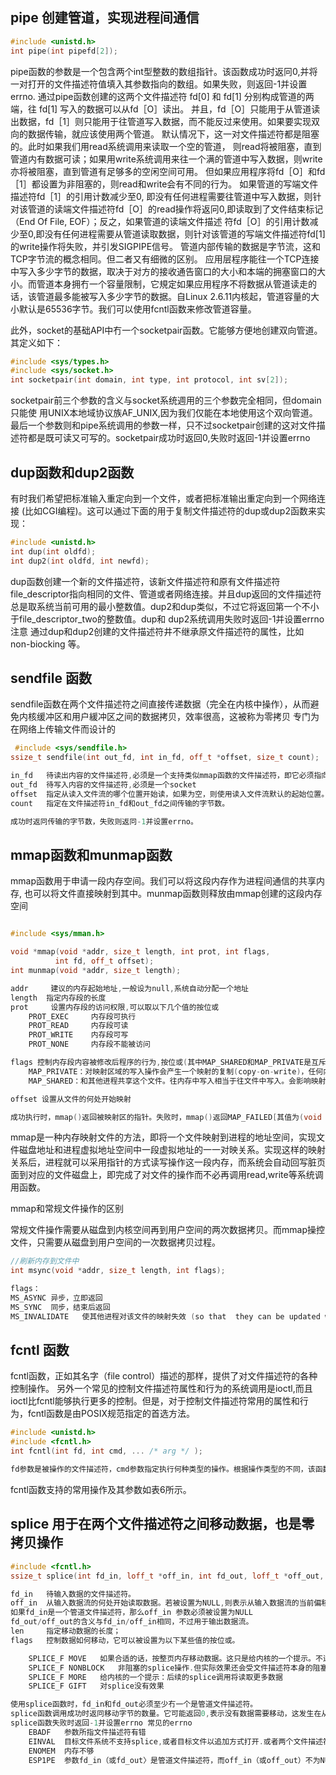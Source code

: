 ## pipe 创建管道，实现进程间通信
```cpp
#include <unistd.h>
int pipe(int pipefd[2]);
```

pipe函数的参数是一个包含两个int型整数的数组指针。该函数成功时返冋0,并将一对打开的文件描述符值填入其参数指向的数组。如果失败，则返回-1并设置errno.
通过pipe函数创建的这两个文件描述符 fd[0] 和 fd[1] 分别构成管道的两端，往 fd[1] 写入的数据可以从fd［O］读出。
并且，fd［O］只能用于从管道读出数据，fd［1］则只能用于往管道写入数据，而不能反过来使用。如果要实现双向的数据传输，就应该使用两个管道。
默认情况下，这一对文件描述符都是阻塞的。此时如果我们用read系统调用来读取一个空的管道， 则read将被阻塞，直到管道内有数据可读；如果用write系统调用来往一个满的管道中写入数据，则write亦将被阻塞，直到管道有足够多的空闲空间可用。
但如果应用程序将fd［O］和fd［1］都设置为非阻塞的，则read和write会有不同的行为。
如果管道的写端文件描述符fd［1］的引用计数减少至0, 即没有任何进程需要往管道中写入数据，则针对该管道的读端文件描述符fd［O］的read操作将返冋0,即读取到了文件结束标记（End Of File, EOF）；反之，如果管道的读端文件描述 符fd［O］的引用计数减少至0,即没有任何进程需要从管道读取数据，则针对该管道的写端文件描述符fd[1]的write操作将失败，并引发SIGPIPE信号。
管道内部传输的数据是字节流，这和TCP字节流的概念相同。但二者又有细微的区别。 应用层程序能往一个TCP连接中写入多少字节的数据，取决于对方的接收通告窗口的大小和本端的拥塞窗口的大小。而管道本身拥冇一个容量限制，它規定如果应用程序不将数据从管道读走的话，该管道最多能被写入多少字节的数据。自Linux 2.6.11内核起，管道容量的大小默认是65536字节。我们可以使用fcntl函数来修改管道容量。

此外，socket的基础API中冇一个socketpair函数。它能够方便地创建双向管道。其定义如下：
```cpp
#include <sys/types.h>          
#include <sys/socket.h>
int socketpair(int domain, int type, int protocol, int sv[2]);
```

socketpair前三个参数的含义与socket系统週用的三个参数完全相同，但domain只能使 用UNIX本地域协议族AF_UNIX,因为我们仅能在本地使用这个双向管道。最后一个参数则和pipe系统调用的参数一样，只不过socketpair创建的这对文件描述符都是既可读又可写的。socketpair成功时返回0,失败时返回-1并设置errno

## dup函数和dup2函数
有时我们希望把标准输入重定向到一个文件，或者把标准输出重定向到一个网络连接 (比如CGI编程)。这可以通过下面的用于复制文件描述符的dup或dup2函数来实现：
```cpp
#include <unistd.h>
int dup(int oldfd);
int dup2(int oldfd, int newfd);
```
dup函数创建一个新的文件描述符，该新文件描述符和原有文件描述符file_descriptor指向相同的文件、管道或者网络连接。并且dup返回的文件描述符总是取系统当前可用的最小整数值。dup2和dup类似，不过它将返回第一个不小于file_descriptor_two的整数值。dup和 dup2系统调用失败时返回-1并设置errno
注意 通过dup和dup2创建的文件描述符井不继承原文件描述符的属性，比如 non-biocking 等。

## sendfile 函数
sendfile函数在两个文件描述符之间直接传递数据（完全在内核中操作），从而避免内核缓冲区和用户緩冲区之间的数据拷贝，效率很高，这被称为零拷贝
专门为在网络上传输文件而设计的
```cpp
 #include <sys/sendfile.h>
ssize_t sendfile(int out_fd, int in_fd, off_t *offset, size_t count);

in_fd 	待读出内容的文件描述符,必须是一个支持类似mmap函数的文件描述符，即它必须指向真实的文件，不能是socket和管道
out_fd	待写入内容的文件描述符,必须是一个socket
offset 	指定从读入文件流的哪个位置开始读，如果为空，则使用读入文件流默认的起始位置。 
count	指定在文件描述符in_fd和out_fd之间传输的字节数。

成功时返冋传输的字节数，失败则返冋-1并设置errno。
```

## mmap函数和munmap函数
mmap函数用于申请一段内存空间。我们可以将这段内存作为进程间通信的共享内存, 也可以将文件直接映射到其中。munmap函数则释放由mmap创建的这段内存空间
```cpp

#include <sys/mman.h>

void *mmap(void *addr, size_t length, int prot, int flags,
		  int fd, off_t offset);
int munmap(void *addr, size_t length);

addr	 建议的内存起始地址,一般设为null,系统自动分配一个地址
length 	指定内存段的长度
prot	 设置内存段的访问权限,可以取以下几个值的按位或
	PROT_EXEC     内存段可执行
	PROT_READ     内存段可读
	PROT_WRITE    内存段可写
	PROT_NONE     内存段不能被访问

flags 控制内存段内容被修改后程序的行为,按位或(其中MAP_SHARED和MAP_PRIVATE是互斥的，不能同时指定）)
	MAP_PRIVATE：对映射区域的写入操作会产生一个映射的复制(copy-on-write)，任何内存中的改动并不反映到文件之中。也不反映到其他映射了这个文件的进程之中。
	MAP_SHARED：和其他进程共享这个文件。往内存中写入相当于往文件中写入。会影响映射了这个文件的其他进程。

offset 设置从文件的何处开始映射

成功执行时，mmap()返回被映射区的指针。失败时，mmap()返回MAP_FAILED[其值为(void *)-1]， 并设置error
```
mmap是一种内存映射文件的方法，即将一个文件映射到进程的地址空间，实现文件磁盘地址和进程虚拟地址空间中一段虚拟地址的一一对映关系。实现这样的映射关系后，进程就可以采用指针的方式读写操作这一段内存，而系统会自动回写脏页面到对应的文件磁盘上，即完成了对文件的操作而不必再调用read,write等系统调用函数。

mmap和常规文件操作的区别

常规文件操作需要从磁盘到内核空间再到用户空间的两次数据拷贝。而mmap操控文件，只需要从磁盘到用户空间的一次数据拷贝过程。

```cpp
//刷新内存到文件中
int msync(void *addr, size_t length, int flags);

flags：
MS_ASYNC 异步，立即返回
MS_SYNC  同步，结束后返回
MS_INVALIDATE   使其他进程对该文件的映射失效 (so that  they can be updated with the fresh values just written).
```

## fcntl 函数
fcntl函数，正如其名字（file control）描述的那样，提供了对文件描述符的各种控制操作。
另外一个常见的控制文件描述符属性和行为的系统调用是ioctl,而且ioctl比fcntl能够执行更多的控制。但是，对于控制文件描述符常用的属性和行为，fcntl函数是由POSIX规范指定的首选方法。
```cpp
#include <unistd.h>
#include <fcntl.h>
int fcntl(int fd, int cmd, ... /* arg */ );

fd参数是被操作的文件描述符，cmd参数指定执行何种类型的操作。根据操作类型的不同，该函数可能还需要第三个可选参数arg。
```
fcntl函数支持的常用操作及其参数如表6所示。

## splice 用于在两个文件描述符之间移动数据，也是零拷贝操作
```cpp
#include <fcntl.h>
ssize_t splice(int fd_in, loff_t *off_in, int fd_out, loff_t *off_out, size_t len, unsigned int flags);

fd_in	待输入数据的文件描述符。
off_in 	从输入数据流的何处开始读取数据。若被设置为NULL,则表示从输入数据流的当前偏移位置读入
如果fd_in是一个管道文件描述符，那么off_in 参数必须被设置为NULL
fd_out/off_out的含义与fd_in/off_in相同，不过用于输出数据流。
len		指定移动数据的长度； 
flags	控制数据如何移动，它可以被设置为以下某些值的按位或。

	SPLICE_F MOVE	如果合适的话，按整页内存移动数据。这只是给内核的一个提示。不过因为它的实现存在BUG,所以自内核2.6.21后.它实际上没有任何效果
	SPLICE_F NONBLOCK	非阻塞的splice操作.但实际效果还会受文件描述符本身的阻塞状态的影响
	SPLICE_F MORE	给内核的一个提示：后续的splice调用将读取更多数据	
	SPLICE_F GIFT	对splice没有效果

使用splice函数时，fd_in和fd_out必须至少冇一个是管道文件描述符。
splice函数调用成功时返冋移动字节的数量。它可能返回0,表示没有数据需要移动，这发生在从管道中读取数据而该管道没有被写入任何数据时。
splice函数失败时返回-1并设置errno 常见的errno
	EBADF	参数所指文件描述符有错
	EINVAL	目标文件系统不支持splice,或者目标文件以追加方式打开.或者两个文件描述符都不是管道文件描述符，或者某个ffset參数被用于不支持随机访问的设备（比如字符设备）
	ENOMEM	内存不够
	ESP1PE	参数fd_in（或fd_out〉是管道文件描述符，而off_in（或off_out）不为NULL
```
